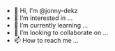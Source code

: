 - 👋 Hi, I’m @jonny-dekz
- 👀 I’m interested in ...
- 🌱 I’m currently learning ...
- 💞️ I’m looking to collaborate on ...
- 📫 How to reach me ...

<!---
jonny-dekz/jonny-dekz is a ✨ special ✨ repository because its `README.md` (this file) appears on your GitHub profile.
You can click the Preview link to take a look at your changes.
--->
